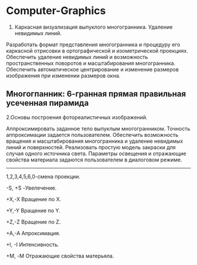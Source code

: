 # Computer-Graphics
1. Каркасная визуализация выпуклого многогранника. Удаление невидимых линий.
 
Разработать формат представления многогранника и процедуру его каркасной отрисовки в ортографической и
изометрической проекциях. Обеспечить удаление невидимых линий и возможность пространственных поворотов и
масштабирования многогранника. Обеспечить автоматическое центрирование и изменение размеров изображения при
изменении размеров окна. 

Многогпанник: 6-гранная прямая правильная усеченная пирамида
----------------------------------------------------------------------------------------------------------
2.Основы построения фотореалистичных изображений.

Аппроксимировать заданное тело выпуклым многогранником. Точность
аппроксимации задается пользователем. Обеспечить возможность вращения и масштабирования многогранника и
удаление невидимых линий и поверхностей. Реализовать простую модель закраски для случая одного источника света.
Параметры освещения и отражающие свойства материала задаются пользователем в диалоговом режиме.

---------------------------------------------------------------------------------------------------------
1,2,3,4,5,6,0-смена проекции.

-S, +S -Увелечение.

+X,-X Вращение по X.

+Y,-Y Вращение по Y.

+Z,-Z Вращение по Z.

+A,-A Апроксимация.

+I, -I Интенсивность.

+М, -M  Отражающие свойства матерьяла.